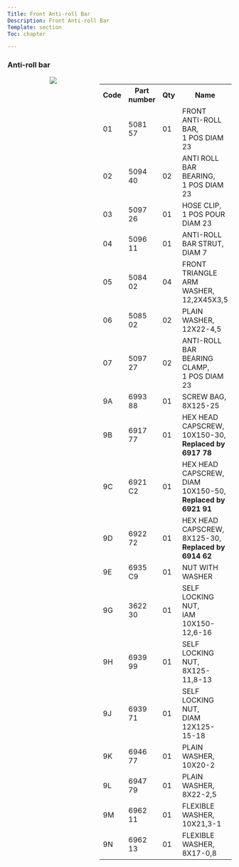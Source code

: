 ```yaml
---
Title: Front Anti-roll Bar
Description: Front Anti-roll Bar
Template: section
Toc: chapter

---
```


### Anti-roll bar   

<div style="text-align: center; display: grid; grid-template-columns: 1fr 1fr;">
  <div>
    <img src="%assets_url%/manual/front-anti-roll-bar.jpg">
  </div>
  <div style="text-align: left;">
    <table width="100%" cellpadding="0" cellspacing="0">
      <tr>
          <th>Code</th>
          <th>Part number</th>
          <th>Qty</th>
          <th>Name</th>
      <tr class="over" name="01" onclick="articleRow('5081 57')">
          <td>01</td>
          <td class="article">5081 57</td>
          <td>01</td>
          <td>FRONT ANTI-ROLL BAR, <br>1 POS DIAM 23</td>
      </tr>
      <tr class="over" name="02" onclick="articleRow('5094 40')">
          <td>02</td>
          <td class="article">5094 40</td>
          <td>02</td>
          <td>ANTI ROLL BAR BEARING, <br>1 POS DIAM 23</td>
      </tr>
      <tr class="over" name="03" onclick="articleRow('5097 26')">
          <td>03</td>
          <td class="article">5097 26</td>
          <td>01</td>
          <td>HOSE CLIP, <br>1 POS POUR DIAM 23</td>
      </tr>
      <tr class="over" name="04" onclick="articleRow('5096 11')">
          <td>04</td>
          <td class="article">5096 11</td>
          <td>01</td>
          <td>ANTI-ROLL BAR STRUT, <br>DIAM 7</td>
      </tr>
      <tr class="over" name="05" onclick="articleRow('5084 02')">
          <td>05</td>
          <td class="article">5084 02</td>
          <td>04</td>
          <td>FRONT TRIANGLE ARM WASHER, <br>12,2X45X3,5</td>
      </tr>
      <tr class="over" name="06" onclick="articleRow('5085 02')">
          <td>06</td>
          <td class="article">5085 02</td>
          <td>02</td>
          <td>PLAIN WASHER, <br>12X22-4,5</td>
      </tr>
      <tr class="over" name="07" onclick="articleRow('5097 27')">
          <td>07</td>
          <td class="article">5097 27</td>
          <td>02</td>
          <td>ANTI-ROLL BAR BEARING CLAMP, <br>1 POS DIAM 23</td>
      </tr>
      <tr class="over" name="9A" onclick="articleRow('6993 88')">
          <td>9A</td>
          <td class="article">6993 88</td>
          <td>01</td>
          <td>SCREW BAG, <br>8X125-25</td>
      </tr>
      <tr class="over" name="9B" onclick="articleRow('6917 77')">
          <td>9B</td>
          <td class="article">6917 77</td>
          <td>01</td>
          <td>HEX HEAD CAPSCREW, <br>10X150-30, <br><b>Replaced by 6917 78</b></td>
      </tr>
      <tr class="over" name="9C" onclick="articleRow('6921 C2')">
          <td>9C</td>
          <td class="article">6921 C2</td>
          <td>01</td>
          <td>HEX HEAD CAPSCREW, <br>DIAM 10X150-50, <br><b>Replaced by 6921 91</b></td>
      </tr>
      <tr class="over" name="9D" onclick="articleRow('6922 72')">
          <td>9D</td>
          <td class="article">6922 72</td>
          <td>01</td>
          <td>HEX HEAD CAPSCREW, <br>8X125-30, <br><b>Replaced by 6914 62</b></td>
      </tr>
      <tr class="over" name="9E" onclick="articleRow('6935 C9')">
          <td>9E</td>
          <td class="article">6935 C9</td>
          <td>01</td>
          <td>NUT WITH WASHER</td>
      </tr>
      <tr class="over" name="9G" onclick="articleRow('3622 30')">
          <td>9G</td>
          <td class="article">3622 30</td>
          <td>01</td>
          <td>SELF LOCKING NUT, <br>IAM 10X150-12,6-16</td>
      </tr>
      <tr class="over" name="9H" onclick="articleRow('6939 99')">
          <td>9H</td>
          <td class="article">6939 99</td>
          <td>01</td>
          <td>SELF LOCKING NUT, <br>8X125-11,8-13</td>
      </tr>
      <tr class="over" name="9J" onclick="articleRow('6939 71')">
          <td>9J</td>
          <td class="article">6939 71</td>
          <td>01</td>
          <td>SELF LOCKING NUT, <br>DIAM 12X125-15-18</td>
      </tr>
      <tr class="over" name="9K" onclick="articleRow('6946 77')">
          <td>9K</td>
          <td class="article">6946 77</td>
          <td>01</td>
          <td>PLAIN WASHER, <br>10X20-2</td>
      </tr>
      <tr class="over" name="9L" onclick="articleRow('6947 79')">
          <td>9L</td>
          <td class="article">6947 79</td>
          <td>01</td>
          <td>PLAIN WASHER, <br>8X22-2,5</td>
      </tr>
      <tr class="over" name="9M" onclick="articleRow('6962 11')">
          <td>9M</td>
          <td class="article">6962 11</td>
          <td>01</td>
          <td>FLEXIBLE WASHER, <br>10X21,3-1</td>
      </tr>
      <tr class="over" name="9N" onclick="articleRow('6962 13')">
          <td>9N</td>
          <td class="article">6962 13</td>
          <td>01</td>
          <td>FLEXIBLE WASHER, <br>8X17-0,8</td>
      </tr>
      </table>
  </div>
</div>

<!-- Front Anti-Roll Bar  
![](%assets_url%/manual/front-anti-roll-bar.jpg)  {.table} | Code | Part Number | Quantity | Name   
|--|--|--|--
|01 |	5081 57	| 01	| FRONT ANTI-ROLL BAR, 1 POS DIAM 23 -->


